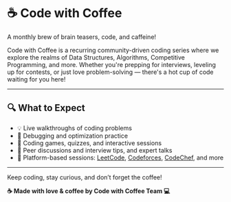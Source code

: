 # ☕ Code with Coffee

A monthly brew of brain teasers, code, and caffeine!

Code with Coffee is a recurring community-driven coding series where we explore the realms of Data Structures, Algorithms, Competitive Programming, and more.
Whether you're prepping for interviews, leveling up for contests, or just love problem-solving — there's a hot cup of code waiting for you here!

---

## 🔍 What to Expect
- 💡 Live walkthroughs of coding problems
- 🧪 Debugging and optimization practice
- 🎲 Coding games, quizzes, and interactive sessions
- 💬 Peer discussions and interview tips, and expert talks
- 🔁 Platform-based sessions: [LeetCode](https://leetcode.com/), [Codeforces](https://codeforces.com/), [CodeChef](https://www.codechef.com/), and more

---

Keep coding, stay curious, and don’t forget the coffee!

**☕ Made with love & coffee by Code with Coffee Team 💻**
